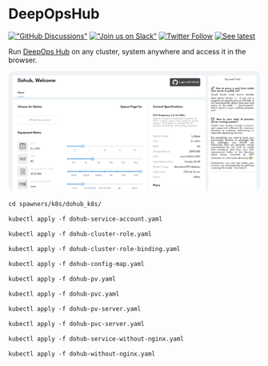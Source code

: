 # DeepOpsHub

[!["GitHub Discussions"](https://img.shields.io/badge/%20GitHub-%20Discussions-gray.svg?longCache=true&logo=github&colorB=purple)](https://github.com/daovietanh190499/DeepOps/discussions) [!["Join us on Slack"](https://img.shields.io/badge/join-us%20on%20slack-gray.svg?longCache=true&logo=slack&colorB=brightgreen)](https://dohub-workspace.slack.com/archives/C055MQTL258) [![Twitter Follow](https://img.shields.io/twitter/follow/daovietanh99?label=%40DOhub&style=social)](https://twitter.com/daovietanh99) [![See latest](https://img.shields.io/static/v1?label=Docs&message=see%20latest&color=blue)](https://github.com/daovietanh190499/DeepOps)

Run [DeepOps Hub](https://github.com/daovietanh190499/DeepOps) on any cluster, system anywhere and
access it in the browser.

![Screenshot](./docs/assets/screenshot-modified.png)

```shell
cd spawners/k8s/dohub_k8s/
```

```shell
kubectl apply -f dohub-service-account.yaml
```

```shell
kubectl apply -f dohub-cluster-role.yaml
```

```shell
kubectl apply -f dohub-cluster-role-binding.yaml
```

```shell
kubectl apply -f dohub-config-map.yaml
```

```shell
kubectl apply -f dohub-pv.yaml
```

```shell
kubectl apply -f dohub-pvc.yaml
```

```shell
kubectl apply -f dohub-pv-server.yaml
```

```shell
kubectl apply -f dohub-pvc-server.yaml
```

```shell
kubectl apply -f dohub-service-without-nginx.yaml
```

```shell
kubectl apply -f dohub-without-nginx.yaml
```
